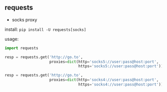 ## requests

* socks proxy

install: `pip install -U requests[socks]`

usage:

```python
import requests

resp = requests.get('http://go.to', 
                    proxies=dict(http='socks5://user:pass@host:port',
                                 https='socks5://user:pass@host:port'))

resp = requests.get('http://go.to', 
                    proxies=dict(http='socks4://user:pass@host:port',
                                 https='socks4://user:pass@host:port'))
```